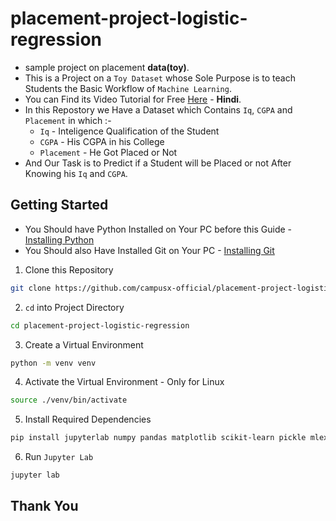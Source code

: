 # placement-project-logistic-regression
- sample project on placement **data(toy)**.
- This is a Project on a `Toy Dataset` whose Sole Purpose is to teach Students the Basic Workflow of `Machine Learning`.
- You can Find its Video Tutorial for Free [Here](https://youtu.be/dr7z7a_8lQw?si=IoA0rf9OdWkUbDij) - **Hindi**.
- In this Repostory we Have a Dataset which Contains `Iq`, `CGPA` and `Placement` in which :-
  - `Iq` - Inteligence Qualification of the Student
  - `CGPA` - His CGPA in his College
  - `Placement` - He Got Placed or Not
- And Our Task is to Predict if a Student will be Placed or not After Knowing his `Iq` and `CGPA`.

## Getting Started
- You Should have Python Installed on Your PC before this Guide - [Installing Python](https://python.org)
- You Should also Have Installed Git on Your PC - [Installing Git](https://git-scm.com/)
1. Clone this Repository
```bash
git clone https://github.com/campusx-official/placement-project-logistic-regression.git
```
2. `cd` into Project Directory
```bash
cd placement-project-logistic-regression
```
3. Create a Virtual Environment
```bash
python -m venv venv
```
4. Activate the Virtual Environment - Only for Linux
```bash
source ./venv/bin/activate
```
5. Install Required Dependencies
```bash
pip install jupyterlab numpy pandas matplotlib scikit-learn pickle mlextend
```
6. Run `Jupyter Lab`
```bash
jupyter lab
```
## Thank You
